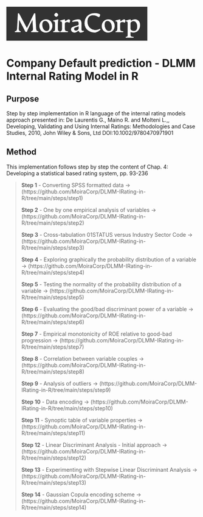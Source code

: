  ![MoiraCorp logo](/assets/images/MoiraCorp_Capture.jpg)
# Company Default prediction - DLMM Internal Rating Model in R

## Purpose

Step by step implementation in R language of the internal rating models approach presented in: De Laurentis G., Maino R. and Molteni L.,, Developing, Validating and Using Internal Ratings: Methodologies and Case Studies, 2010, John Wiley &amp; Sons, Ltd  DOI:10.1002/9780470971901 

## Method
This implementation follows step by step the content of Chap. 4:  Developing a statistical based rating system, pp. 93-236

> <p><strong>Step 1</strong> - Converting SPSS formatted data -> (https://github.com/MoiraCorp/DLMM-IRating-in-R/tree/main/steps/step1)</p>
> <p><strong>Step 2</strong> - One by one empirical analysis of variables -> (https://github.com/MoiraCorp/DLMM-IRating-in-R/tree/main/steps/step2)</p>
> <p><strong>Step 3</strong> - Cross-tabulation 01STATUS versus Industry Sector Code -> (https://github.com/MoiraCorp/DLMM-IRating-in-R/tree/main/steps/step3)</p>
> <p><strong>Step 4</strong> - Exploring graphically the probability distribution of a variable  -> (https://github.com/MoiraCorp/DLMM-IRating-in-R/tree/main/steps/step4)</p>
> <p><strong>Step 5</strong> - Testing the normality of the probability distribution of a variable  -> (https://github.com/MoiraCorp/DLMM-IRating-in-R/tree/main/steps/step5) </p>
> <p><strong>Step 6</strong> - Evaluating the good/bad discriminant power of a variable  -> (https://github.com/MoiraCorp/DLMM-IRating-in-R/tree/main/steps/step6) </p>
> <p><strong>Step 7</strong> - Empirical monotonicity of ROE relative to good-bad progression  -> (https://github.com/MoiraCorp/DLMM-IRating-in-R/tree/main/steps/step7) </p>
> <p><strong>Step 8</strong> - Correlation between variable couples  -> (https://github.com/MoiraCorp/DLMM-IRating-in-R/tree/main/steps/step8) </p>
> <p><strong>Step 9</strong> - Analysis of outliers -> (https://github.com/MoiraCorp/DLMM-IRating-in-R/tree/main/steps/step9) </p>
> <p><strong>Step 10</strong> - Data encoding -> (https://github.com/MoiraCorp/DLMM-IRating-in-R/tree/main/steps/step10) </p>
> <p><strong>Step 11</strong> - Synoptic table of variable properties -> (https://github.com/MoiraCorp/DLMM-IRating-in-R/tree/main/steps/step11) </p>
> <p><strong>Step 12</strong> - Linear Discriminant Analysis - Initial approach -> (https://github.com/MoiraCorp/DLMM-IRating-in-R/tree/main/steps/step12) </p>
> <p><strong>Step 13</strong> - Experimenting with Stepwise Linear Discriminant Analysis -> (https://github.com/MoiraCorp/DLMM-IRating-in-R/tree/main/steps/step13) </p>
> <p><strong>Step 14</strong> - Gaussian Copula encoding scheme -> (https://github.com/MoiraCorp/DLMM-IRating-in-R/tree/main/steps/step14) </p>
